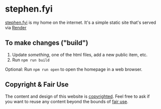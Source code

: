 # stephen.fyi

[stephen.fyi](https://stephen.fyi) is my home on the internet. It's a simple static site that's served 
via [Render](https://render.com)

## To make changes ("build")

1. Update *something*, one of the html files, add a new public item, etc.
2. Run `npm run build`

Optional: 
Run `npm run open` to open the homepage in a web browser.


## Copyright & Fair Use

The content and design of this website is [copyrighted](https://www.copyright.gov/help/faq/faq-general.html#mywork). Feel 
free to ask if you want to reuse any content beyond the bounds of [fair use](https://www.copyright.gov/fair-use/more-info.html).
